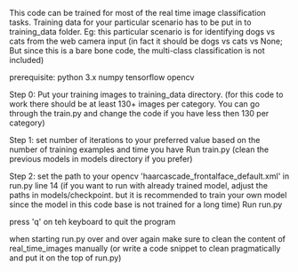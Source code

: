 This code can be trained for most of the real time image classification tasks.
Training data for your particular scenario has to be put in to training_data folder.
Eg: this particular scenario is for identifying dogs vs cats from the web camera input
(in fact it should be dogs vs cats vs None;
But since this is a bare bone code, the multi-class classification is not included)

prerequisite:
	python 3.x
	numpy
	tensorflow
	opencv

Step 0: Put your training images to training_data directory. (for this code to work there should be at least 130+ images
per category. You can go through the train.py and change the code if you have less then 130 per category)

Step 1:
set number of iterations to your preferred value based on the number of training examples and time you have
Run train.py  (clean the previous models in models directory if you prefer)

Step 2:
set the path to your opencv 'haarcascade_frontalface_default.xml' in run.py line 14
(if you want to run with already trained model, adjust the paths in models/checkpoint. but it is recommended to train
your own model since the model in this code base is not trained for a long time)
Run run.py

press 'q' on teh keyboard to quit the program

when starting run.py over and over again make sure to clean the content of real_time_images manually (or write a code
snippet to clean pragmatically and put it on the top of run.py)